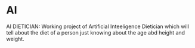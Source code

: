 # AI
AI DIETICIAN: Working project of Artificial Inteeligence Dietician which will tell about the diet of a person just knowing about the age abd height and  weight.
